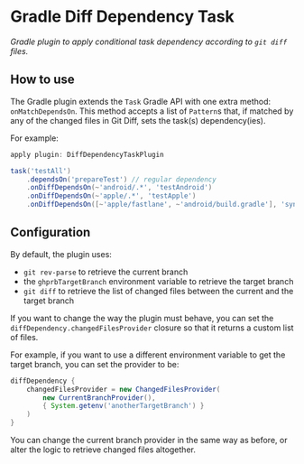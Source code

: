 Gradle Diff Dependency Task
===========================

_Gradle plugin to apply conditional task dependency according to `git diff` files._

## How to use

The Gradle plugin extends the `Task` Gradle API with one extra method: `onMatchDependsOn`.
This method accepts a list of `Pattern`s that, if matched by any of the changed files in Git Diff, sets the task(s) 
dependency(ies).

For example:

```gradle
apply plugin: DiffDependencyTaskPlugin

task('testAll')
    .dependsOn('prepareTest') // regular dependency   
    .onDiffDependsOn(~'android/.*', 'testAndroid')
    .onDiffDependsOn(~'apple/.*', 'testApple')
    .onDiffDependsOn([~'apple/fastlane', ~'android/build.gradle'], 'sync', 'emailDevOps')
```

## Configuration

By default, the plugin uses:

* `git rev-parse` to retrieve the current branch
* the `ghprbTargetBranch` environment variable to retrieve the target branch
* `git diff` to retrieve the list of changed files between the current and the target branch

If you want to change the way the plugin must behave, you can set the `diffDependency.changedFilesProvider` closure
so that it returns a custom list of files.

For example, if you want to use a different environment variable to get the target branch, you can set the provider
to be:

```gradle
diffDependency {
    changedFilesProvider = new ChangedFilesProvider(
        new CurrentBranchProvider(), 
        { System.getenv('anotherTargetBranch') }
    )
}
```

You can change the current branch provider in the same way as before, or alter the logic to retrieve changed files 
altogether.
